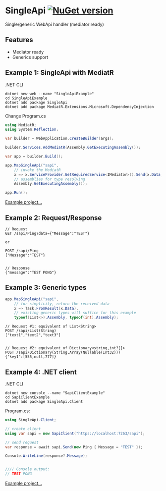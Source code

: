 # SingleApi [![NuGet version](https://badge.fury.io/nu/SingleApi.svg)](http://badge.fury.io/nu/SingleApi)
Single/generic WebApi handler (mediator ready)


## Features
* Mediator ready
* Generics support


## Example 1: SingleApi with MediatR
.NET CLI
```
dotnet new web --name "SingleApiExample"
cd SingleApiExample
dotnet add package SingleApi
dotnet add package MediatR.Extensions.Microsoft.DependencyInjection
```

Change Program.cs
```C#
using MediatR;
using System.Reflection;

var builder = WebApplication.CreateBuilder(args);

builder.Services.AddMediatR(Assembly.GetExecutingAssembly());

var app = builder.Build();

app.MapSingleApi("sapi", 
    // invoke the MediatR
    x => x.ServiceProvider.GetRequiredService<IMediator>().Send(x.Data, x.CancellationToken),
    // assemblies for type resolving
    Assembly.GetExecutingAssembly()); 

app.Run();
```

[Example project...](https://github.com/mustaddon/SingleApi/tree/main/Examples/Example.MediatR)


## Example 2: Request/Response
```
// Request
GET /sapi/Ping?data={"Message":"TEST"}

or

POST /sapi/Ping
{"Message":"TEST"}


// Response
{"message":"TEST PONG"}
```


## Example 3: Generic types
```C#
app.MapSingleApi("sapi", 
    // for simplicity, return the received data
    x => Task.FromResult(x.Data), 
    // existing generic types will suffice for this example
    typeof(List<>).Assembly, typeof(int).Assembly); 
```

```
// Request #1: equivalent of List<String>
POST /sapi/List(String)
["text1","text2","text3"]


// Request #2: equivalent of Dictionary<string,int?[]>
POST /sapi/Dictionary(String,Array(Nullable(Int32)))
{"key1":[555,null,777]}
```


## Example 4: .NET client
.NET CLI
```
dotnet new console --name "SapiClientExample"
cd SapiClientExample
dotnet add package SingleApi.Client
```

Program.cs:
```C#
using SingleApi.Client;

// create client
using var sapi = new SapiClient("https://localhost:7263/sapi");

// send request
var response = await sapi.Send(new Ping { Message = "TEST" });

Console.WriteLine(response?.Message);


//// Console output:
// TEST PONG
```

[Example project...](https://github.com/mustaddon/SingleApi/tree/main/Examples/Example.Client)
